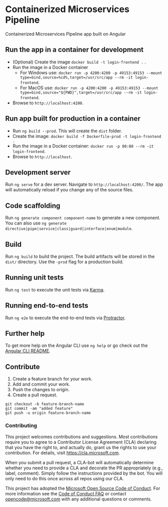 # Containerized Microservices Pipeline

Containerized Microservices Pipeline app built on Angular

## Run the app in a container for development
- (Optional) Create the  image `docker build -t login-frontend .` .
- Run the image in a Docker container
    - For Windows use: `docker run -p 4200:4200 -p 49153:49153 --mount type=bind,source=%cd%,target=/usr/src/app --rm -it login-frontend`.
    - For MacOS use: `docker run -p 4200:4200 -p 49153:49153 --mount type=bind,source="${PWD}",target=/usr/src/app --rm -it login-frontend`.
- Browse to `http://localhost:4200`.

## Run app built for production in a container
- Run `ng build --prod`. This will create the `dist` folder.
- Create the image: `docker build -f Dockerfile-prod -t login-frontend .`
- Run the image in a Docker container: `docker run -p 80:80 --rm -it login-frontend`.
- Browse to `http://localhost`.

## Development server

Run `ng serve` for a dev server. Navigate to `http://localhost:4200/`. The app will automatically reload if you change any of the source files.

## Code scaffolding

Run `ng generate component component-name` to generate a new component. You can also use `ng generate directive|pipe|service|class|guard|interface|enum|module`.

## Build

Run `ng build` to build the project. The build artifacts will be stored in the `dist/` directory. Use the `-prod` flag for a production build.

## Running unit tests

Run `ng test` to execute the unit tests via [Karma](https://karma-runner.github.io).

## Running end-to-end tests

Run `ng e2e` to execute the end-to-end tests via [Protractor](http://www.protractortest.org/).

## Further help

To get more help on the Angular CLI use `ng help` or go check out the [Angular CLI README](https://github.com/angular/angular-cli/blob/master/README.md).

## Contribute

1. Create a feature branch for your work.
2. Add and commit your work.
3. Push the changes to origin.
4. Create a pull request.

```
git checkout -b feature-branch-name
git commit -am "added feature"
git push -u origin feature-branch-name
```

### Contributing

This project welcomes contributions and suggestions.  Most contributions require you to agree to a
Contributor License Agreement (CLA) declaring that you have the right to, and actually do, grant us
the rights to use your contribution. For details, visit https://cla.microsoft.com.

When you submit a pull request, a CLA-bot will automatically determine whether you need to provide
a CLA and decorate the PR appropriately (e.g., label, comment). Simply follow the instructions
provided by the bot. You will only need to do this once across all repos using our CLA.

This project has adopted the [Microsoft Open Source Code of Conduct](https://opensource.microsoft.com/codeofconduct/).
For more information see the [Code of Conduct FAQ](https://opensource.microsoft.com/codeofconduct/faq/) or
contact [opencode@microsoft.com](mailto:opencode@microsoft.com) with any additional questions or comments.

